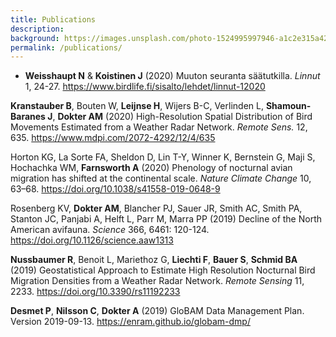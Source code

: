 ```yaml
---
title: Publications
description: 
background: https://images.unsplash.com/photo-1524995997946-a1c2e315a42f?ixlib=rb-1.2.1&ixid=eyJhcHBfaWQiOjEyMDd9&auto=format&fit=crop&w=1000
permalink: /publications/
---
```


- **Weisshaupt N** & **Koistinen J** (2020) Muuton seuranta säätutkilla. _Linnut_ 1, 24-27. <https://www.birdlife.fi/sisalto/lehdet/linnut-12020>

**Kranstauber B**, Bouten W, **Leijnse H**, Wijers B-C, Verlinden L, **Shamoun-Baranes J**, **Dokter AM** (2020) High-Resolution Spatial Distribution of Bird Movements Estimated from a Weather Radar Network. _Remote Sens._ 12, 635. <https://www.mdpi.com/2072-4292/12/4/635>

Horton KG, La Sorte FA, Sheldon D, Lin T-Y, Winner K, Bernstein G, Maji S, Hochachka WM, **Farnsworth A** (2020) Phenology of nocturnal avian migration has shifted at the continental scale. _Nature Climate Change_ 10, 63–68. <https://doi.org/10.1038/s41558-019-0648-9>

Rosenberg KV, **Dokter AM**, Blancher PJ, Sauer JR, Smith AC, Smith PA, Stanton JC, Panjabi A, Helft L, Parr M, Marra PP (2019) Decline of the North American avifauna. _Science_ 366, 6461: 120-124. <https://doi.org/10.1126/science.aaw1313>

**Nussbaumer R**, Benoit L, Mariethoz G, **Liechti F**, **Bauer S**, **Schmid BA** (2019) Geostatistical Approach to Estimate High Resolution Nocturnal Bird Migration Densities from a Weather Radar Network. _Remote Sensing_ 11, 2233. <https://doi.org/10.3390/rs11192233>

**Desmet P**, **Nilsson C**, **Dokter A** (2019) GloBAM Data Management Plan. Version 2019-09-13. <https://enram.github.io/globam-dmp/>
